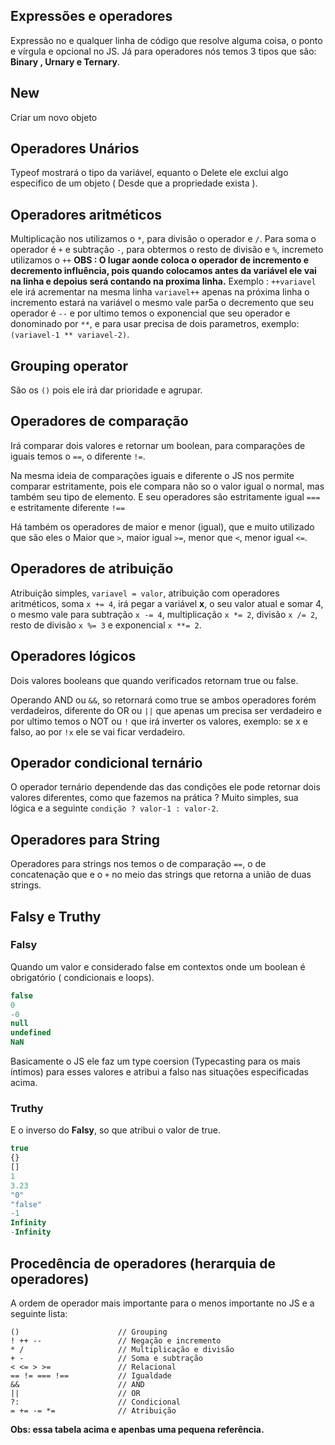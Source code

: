 ## Expressões e operadores

Expressão no e qualquer linha de código que resolve alguma coisa, o ponto e vírgula e opcional no JS. Já para operadores nós temos 3 tipos que são: **Binary , Urnary e Ternary**.

## New

Criar um novo objeto

## Operadores Unários

Typeof mostrará o tipo da variável, equanto o Delete ele exclui algo especifico de um objeto ( Desde que a propriedade exista ).

## Operadores aritméticos

Multiplicação nos utilizamos o ```*```, para divisão o operador e ```/```. Para soma o operador é ```+``` e subtração ```-```, para obtermos o resto de divisão e ```%```, incremeto utilizamos o ```++``` **OBS : O lugar aonde coloca o operador de incremento e decremento influência, pois quando colocamos antes da variável ele vai na linha e depoius será contando na proxima linha.** Exemplo : ```++variavel``` ele irá acrementar na mesma linha ```variavel++``` apenas na próxima linha o incremento estará na variável o mesmo vale par5a o decremento que seu operador é ```--``` e por ultimo temos o exponencial que seu operador e donominado por ```**```, e para usar precisa de dois parametros, exemplo: ```(variavel-1 ** variavel-2)```. 

## Grouping operator

São os ```()``` pois ele irá dar prioridade e agrupar.

## Operadores de comparação

Irá comparar dois valores e retornar um boolean, para comparações de iguais temos o ```==```, o diferente ```!=```.

Na mesma ideia de comparações iguais e diferente o JS nos permite comparar estritamente, pois ele compara não so o valor igual o normal, mas também seu tipo de elemento. E seu operadores são estritamente igual ```===``` e estritamente diferente ```!==```

Há também os operadores de maior e menor (igual), que e muito utilizado que são eles o Maior que ```>```, maior igual ```>=```, menor que ```<```, menor igual ```<=```.

## Operadores de atribuição

Atribuição simples, ```variavel = valor```, atribuição com operadores aritméticos, soma ```x += 4```, irá pegar a variável **x**, o seu valor atual e somar 4, o mesmo vale para subtração ```x -= 4```, multiplicação ```x *= 2```, divisão ```x /= 2```, resto de divisão ```x %= 3``` e exponencial ```x **= 2```.

## Operadores lógicos

Dois valores booleans que quando verificados retornam true ou false.

Operando AND ou ```&&```, so retornará como true se ambos operadores forém verdadeiros, diferente do OR ou ```||``` que apenas um precisa ser verdadeiro e por ultimo temos o NOT ou ```!``` que irá inverter os valores, exemplo: se x e falso, ao por ```!x``` ele se vai ficar verdadeiro.

## Operador condicional ternário

O operador ternário dependende das das condições ele pode retornar dois valores diferentes, como que fazemos na prática ? Muito simples, sua lógica e a seguinte ```condição ? valor-1 : valor-2```.

## Operadores para String

Operadores para strings nos temos o de comparação ```==```, o de concatenação que e o ```+``` no meio das strings que retorna a união de duas strings.

## Falsy e Truthy

### Falsy

Quando um valor e considerado false em contextos onde um boolean é obrigatório ( condicionais e loops).
```js
false
0
-0
null
undefined
NaN
```
Basicamente o JS ele faz um type coersion (Typecasting para os mais íntimos) para esses valores e atribui a falso nas situações especificadas acima.


### Truthy

E o inverso do **Falsy**, so que atribui o valor de true.
```js
true
{}
[]
1
3.23
"0"
"false"
-1
Infinity
-Infinity
```

## Procedência de operadores (herarquia de operadores)

A ordem de operador mais importante para o menos importante no JS e a seguinte lista:
```
()                      // Grouping
! ++ --                 // Negação e incremento
* /                     // Multiplicação e divisão
+ -                     // Soma e subtração
< <= > >=               // Relacional
== != === !==           // Igualdade
&&                      // AND
||                      // OR
?:                      // Condicional
= += -= *=              // Atribuição
```

**Obs: essa tabela acima e apenbas uma pequena referência.**